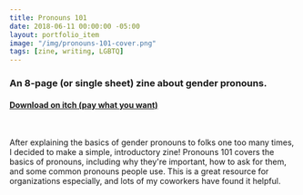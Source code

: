 ```yaml
---
title: Pronouns 101
date: 2018-06-11 00:00:00 -05:00
layout: portfolio_item
image: "/img/pronouns-101-cover.png"
tags: [zine, writing, LGBTQ]
---
```


### An 8-page (or single sheet) zine about gender pronouns.
#### [Download on itch (pay what you want)](https://sublimemarch.itch.io/pronouns-101-zine)

<br>

After explaining the basics of gender pronouns to folks one too many times, I decided to make a simple, introductory zine! Pronouns 101 covers the basics of pronouns, including why they're important, how to ask for them, and some common pronouns people use. This is a great resource for organizations especially, and lots of my coworkers have found it helpful. 